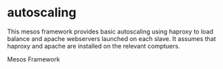 autoscaling
===========
This mesos framework provides basic autoscaling using haproxy to load balance and apache webservers launched on each slave. 
It assumes that haproxy and apache are installed on the relevant comptuers. 

Mesos Framework 
